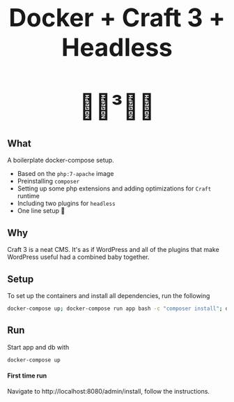<h1 align="center" style="font-size:56px; border-bottom: none;">
  Docker + Craft 3 + Headless<br><br>
  🐋📝³🚫😶
</h1>

## What
A boilerplate docker-compose setup.

- Based on the `php:7-apache` image
- Preinstalling `composer`
- Setting up some php extensions and adding optimizations for `Craft` runtime
- Including two plugins for `headless`
- One line setup 🚀

## Why
Craft 3 is a neat CMS. It's as if WordPress and all of the plugins that make WordPress useful had a combined baby together.

## Setup
To set up the containers and install all dependencies, run the following
```sh
docker-compose up; docker-compose run app bash -c "composer install"; docker-compose exit;
```

## Run
Start app and db with
```sh
docker-compose up
```  

#### First time run
Navigate to
http://localhost:8080/admin/install, follow the instructions.
